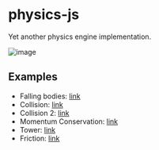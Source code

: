 # physics-js

Yet another physics engine implementation.

![image](https://user-images.githubusercontent.com/1194059/203562067-41b3fcb0-a169-46e8-bcb9-04db29d6e556.png)

## Examples

- Falling bodies: [link](https://dra1ex.github.io/physics-js/examples/falling)
- Collision: [link](https://dra1ex.github.io/physics-js/examples/collision)
- Collision 2: [link](https://dra1ex.github.io/physics-js/examples/collision2)
- Momentum Conservation: [link](https://dra1ex.github.io/physics-js/examples/momentum_conservation)
- Tower: [link](https://dra1ex.github.io/physics-js/examples/tower)
- Friction: [link](https://dra1ex.github.io/physics-js/examples/friction)
